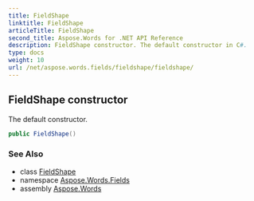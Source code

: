 ```yaml
---
title: FieldShape
linktitle: FieldShape
articleTitle: FieldShape
second_title: Aspose.Words for .NET API Reference
description: FieldShape constructor. The default constructor in C#.
type: docs
weight: 10
url: /net/aspose.words.fields/fieldshape/fieldshape/
---
```

## FieldShape constructor

The default constructor.

```csharp
public FieldShape()
```

### See Also

* class [FieldShape](../)
* namespace [Aspose.Words.Fields](../../fieldshape/)
* assembly [Aspose.Words](../../../)
